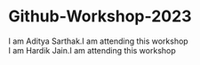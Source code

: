 # Github-Workshop-2023
I am Aditya Sarthak.I am attending this workshop <br/>
I am Hardik Jain.I am attending this workshop
